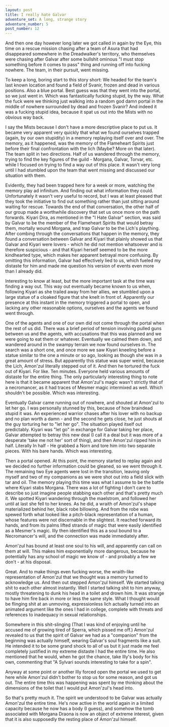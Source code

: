 ```yaml
---
layout: post
title: I really hate Galvar
adventure_set: A long, strange story
adventure_number: 5
post_number: 12
---
```


And then one day however long later we got called in again by the Eye, this time on a rescue mission chasing after a team of Asura that had disappeared somewhere in the Dreadwalker's territory, who themselves were chasing after Galvar after some bullshit ominous "I must stop something before it comes to pass" thing and running off into fucking nowhere. The team, in their pursuit, went missing.
 
To keep a long, boring start to this story short: We headed for the team's last known location and found a field of Svanir, frozen and dead in various positions. Also a blue portal. Best guess was that they went into the portal, so we just went in. Which was fantastically fucking stupid, by the way. What the fuck were we thinking just walking into a random god damn portal in the middle of nowhere surrounded by dead and frozen Svanir? And indeed it was a fucking stupid idea, because it spat us out into the Mists with no obvious way back.
 
I say the Mists because I don't have a more descriptive place to put us.  It became very apparent very quickly that what we found ourselves trapped (again, by our own stupidity) in a memory replaying itself over and over. The memory, as it happened, was the memory of the Flameheart Spirits just before their final confrontation with the lich (Maybe? More on that later). The team split in two directions. Half of us wandered through the memory, trying to find the key figures of the guild - Morgana, Galvar, Torvar, etc. while I focused on trying to find a way out of this place. It wasn't very long until I had stumbled upon the team that went missing and discussed our situation with them.
 
Evidently, they had been trapped here for a week or more, watching the memory play ad infinitum. And finding out what information they could. Unfortunately it wasn't very useful to record, but I was at least pleased that they took the initiative to find out something rather than just sitting around waiting for rescue. Towards the end of that conversation, the other half of our group made a worthwhile discovery that set us once more on the path forwards. Kiyari Dira, as mentioned in the "I Hate Galvar" section, was said by Galvar to be the member of the Flameheart Spirits that would betray them, mortally wound Morgana, and trap Galvar to be the Lich's plaything. After combing through the conversations that happen in the memory, they found a conversation between Galvar and Kiyari that plainly showed us that Galvar and Kiyari were lovers - which he did not mention whatsoever and is therefore suspicious - and that Kiyari herself seemed to be the more kindhearted type, which makes her apparent betrayal more confusing. By omitting this information, Galvar had effectively lied to us, which fueled my distaste for him and made me question his version of events even more than I already did.
 
Interesting to know at least, but the more important task at the time was finding a way out. This way out eventually became known to us when, following Kiyari as she trailed away from her allies, we stumbled upon a large statue of a cloaked figure that she knelt in front of. Apparently our presence at this instant in the memory triggered a portal to open, and lacking any other reasonable options, ourselves and the agents we found went through.
 
One of the agents and one of our own did not come through the portal when the rest of us did. There was a brief period of tension involving pulled guns between us and the agents, with accusations that this was planned and we were going to eat them or whatever. Eventually we calmed them down, and wandered around in the swampy terrain we now found ourselves in. The search was a short one, and once more we saw Kiyari kneeling before a statue similar to the one a minute or so ago, looking as though she was in a great amount of stress. But apparently this statue was super weird, because the Lich, Amon'zul literally stepped out of it. And then he tortured the fuck out of Kiyari. For like. Ten minutes. Everyone held various amounts of distaste for the entire thing. The only particularly interesting thing to note here is that it became apparent that Amon'zul's magic wasn't strictly that of a necromancer, as it had traces of Mesmer magic intermixed as well. Which shouldn't be possible. Which was interesting.
 
Eventually Galvar came running out of nowhere, and shouted at Amon'zul to let her go. I was personally stunned by this, because of how braindead stupid it was. An experienced warrior chases after his lover with no backup and no plan worth a damn - and the second he gets close, he just shouts at the guy torturing her to "let her go". The situation played itself out predictably. Kiyari was "let go" in exchange for Galvar taking her place, Galvar attempted to betray this new deal (I call it a deal but it was more of a desperate 'take me not her' sort of thing), and then Amon'zul ripped him in half. Literally In half - He grabbed a Norn and tore him into two separate pieces. With his bare hands. Which was interesting.
 
Then a portal opened. At this point, the memory started to replay again and we decided no further information could be gleaned, so we went through it. The remaining two Eye agents were lost in the transition, leaving only myself and two of my companions as we were shot out into a field slick with tar and oil. The memory playing this time was what I assume to be the battle where Kiyari stabs Morgana. There was a lot of fighting I don't care to describe so just imagine people stabbing each other and that's pretty much it. We spotted Kiyari wandering through the maelstrom, and followed her until at last she fell to her knees. As he did, a wraith of Amon'zul's shape materialized behind her, black robe billowing. And from the robe was spewed forth what looked like a pitch-black representation of a human, whose features were not discernable in the slightest. It reached forward its hands, and from its palms lifted strands of magic that were easily identified as a Mesmer's magic. Illy then identified this as a soul bound to a Necromancer's will, and the connection was made immediately after.
 
Amon'zul has bound at least one soul to his will, and apparently can call on them at will. This makes him exponentially more dangerous, because he potentially has any school of magic we know of - and probably a few we don't - at his disposal.
 
Great. And to make things even fucking worse, the wraith-like representation of Amon'zul that we thought was a memory turned to acknowledge us. And then out stepped Amon'zul himself. We started talking shit to each other almost instantly. Well I started talking shit to him anyway, mostly threatening to dunk his head in a toilet and drown him. It was strange to have him fire back in more or less the same style. What I thought would be flinging shit at an unmoving, expressionless lich actually turned into an animated argument like the ones I had in college, complete with threats and references to inadequacy in sexual relationships.
 
Somewhere in this shit-slinging (That I was kind of enjoying until he accused me of growing tired of Sperra, which pissed me off.)  Amon'zul revealed to us that the spirit of Galvar we had as a "companion" from the beginning was actually himself, wearing Galvar's soul fragments like a suit. He intended it to be some grand shock to all of us but it just made me feel completely justified in my extreme distaste I had the entire time. He also mentioned that he would, when he got the chance, take Illy's body for his own, commenting that "A Sylvari sounds interesting to take for a spin".
 
Anyway at some point or another Illy forced open the portal we used to get here while Amon'zul didn't bother to stop us for some reason, and got us out. The entire time this was happening was spent by me thinking about the dimensions of the toilet that I would put Amon'zul's head into.
 
So that's pretty much it. The spirit we understood to be Galvar was actually Amon'zul the entire time. He's now active in the world again in a limited capacity because he now has a body (I guess), and somehow the tomb associated with Morgana Draona is now an object of extreme interest, given that it is also supposedly the resting place of Amon'zul himself.

